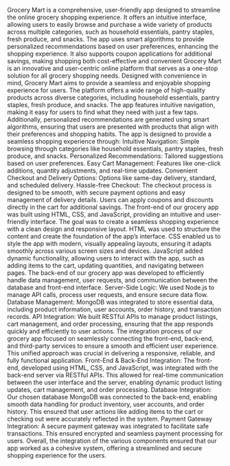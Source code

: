 Grocery Mart is a comprehensive, user-friendly app designed to streamline the online grocery shopping experience.
It offers an intuitive interface, allowing users to easily browse and purchase a wide variety of products across multiple categories, such as household essentials, pantry staples, fresh produce, and snacks. 
The app uses smart algorithms to provide personalized recommendations based on user preferences, enhancing the shopping experience.
It also supports coupon applications for additional savings, making shopping both cost-effective and convenient
Grocery Mart is an innovative and user-centric online platform that serves as a one-stop solution for all grocery shopping needs. Designed with convenience in mind, Grocery Mart aims to provide a seamless and enjoyable shopping experience for users. The platform offers a wide range of high-quality products across diverse categories, including household essentials, pantry staples, fresh produce, and snacks.
The app features intuitive navigation, making it easy for users to find what they need with just a few taps. 
Additionally, personalized recommendations are generated using smart algorithms, ensuring that users are presented with products that align with their preferences and shopping habits.
The app is designed to provide a seamless shopping experience through:
Intuitive Navigation: Simple browsing through categories like household essentials, pantry staples, fresh produce, and snacks.
Personalized Recommendations: Tailored suggestions based on user preferences.
Easy Cart Management: Features like one-click additions, quantity adjustments, and real-time updates.
Convenient Checkout and Delivery Options: Options like same-day delivery, standard, and scheduled delivery​.
Hassle-free Checkout: The checkout process is designed to be smooth, with secure payment options and easy management of delivery details. Users can apply coupons and discounts directly in the cart for additional savings.
The front-end of our grocery app was built using HTML, CSS, and JavaScript, providing an intuitive and user-friendly interface. The goal was to create a seamless shopping experience with a clean design and responsive layout.
HTML was used to structure the content and create the foundation of the app’s interface.
CSS enabled us to style the app with modern, visually appealing layouts, ensuring it adapts smoothly across various screen sizes and devices.
JavaScript added dynamic functionality, allowing users to interact with the app, such as adding items to the cart, updating quantities, and navigating between pages.
The back-end of our grocery app was developed to efficiently handle data management, user requests, and communication between the database and front-end interface. 
Server-Side Logic: We used Node.js to manage API calls, process user requests, and ensure secure data flow.
Database Management: MongoDB was integrated to store essential data, including product information, user accounts, order history, and transaction records.
API Integration: We built RESTful APIs to manage product listings, cart management, and order processing, ensuring that the app responds quickly and efficiently to user actions.
The integration process of our grocery app focused on seamlessly connecting the front-end, back-end, and third-party services to ensure a smooth and efficient user experience. This unified approach was crucial in delivering a responsive, reliable, and fully functional application.
Front-End & Back-End Integration: The front-end, developed using HTML, CSS, and JavaScript, was integrated with the back-end server via RESTful APIs. This allowed for real-time communication between the user interface and the server, enabling dynamic product listing updates, cart management, and order processing.
Database Integration: Our chosen database MongoDB was connected to the back-end, enabling smooth data handling for product inventory, user accounts, and order history. This ensured that user actions like adding items to the cart or checking out were accurately reflected in the system.
Payment Gateway Integration: A secure payment gateway was integrated to facilitate safe transactions. This ensured encrypted and seamless payment processing for users.
Overall, the integration of the various components ensured that our app worked as a cohesive system, offering a streamlined and secure shopping experience for the users.







